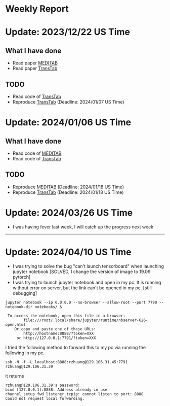 # Weekly Report

# Update: 2023/12/22 US Time
## What I have done
- Read paper [MEDITAB](https://arxiv.org/pdf/2305.12081.pdf)
- Read paper [TransTab](https://arxiv.org/pdf/2205.09328.pdf)
## TODO
- Read code of [TransTab](https://arxiv.org/pdf/2205.09328.pdf)
- Reproduce [TransTab](https://arxiv.org/pdf/2205.09328.pdf) (Deadline: 2024/01/07 US Time)

# Update: 2024/01/06 US Time
## What I have done
- Read code of [MEDITAB](https://arxiv.org/pdf/2305.12081.pdf)
- Read code of [TransTab](https://arxiv.org/pdf/2205.09328.pdf)

## TODO
- Reproduce [MEDITAB](https://arxiv.org/pdf/2305.12081.pdf) (Deadline: 2024/01/18 US Time)
- Reproduce [TransTab](https://arxiv.org/pdf/2205.09328.pdf) (Deadline: 2024/01/18 US Time)

# Update: 2024/03/26 US Time
- I was having fever last week, I will catch up the progress next week
---
# Update: 2024/04/10 US Time
- I was trying to solve the bug "can't launch tensorboard" when launching jupyter notebook [SOLVED, I change the version of image to 19.09 pytorch]
- I was trying to launch jupyter notebook and open in my pc. It is running without error on server, but the link can't be opened in my pc. [still debugging]
```
jupyter notebook --ip 0.0.0.0 --no-browser --allow-root --port 7790 --notebook-dir notebooks/ &
```
```
 To access the notebook, open this file in a browser:
        file:///root/.local/share/jupyter/runtime/nbserver-626-open.html
    Or copy and paste one of these URLs:
        http://hostname:8888/?token=XXX
     or http://127.0.0.1:7791/?token=XXX
```
I tried the following method to forward this to my pc via running the following in my pc.
```
ssh -N -f -L localhost:8888:rzhuang@129.106.31.45:7791 rzhuang@129.106.31.39
```
it returns
```
rzhuang@129.106.31.39's password: 
bind [127.0.0.1]:8888: Address already in use
channel_setup_fwd_listener_tcpip: cannot listen to port: 8888
Could not request local forwarding.
```
